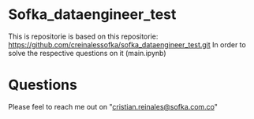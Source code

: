 # Sofka_dataengineer_test
This is repositorie is based on this repositorie:
https://github.com/creinalessofka/sofka_dataengineer_test.git
In order to solve the respective questions on it (main.ipynb)

# Questions
Please feel to reach me out on "cristian.reinales@sofka.com.co"
